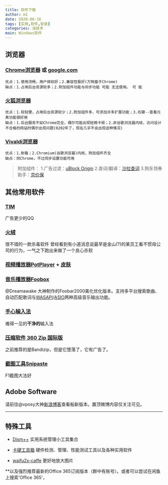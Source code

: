 ```yaml
---
title: 软件下载
author: m1
date: 2020-06-16
tags: [实用,软件,安装]
categories: 浊技术
main: Windows软件
---
```


## 浏览器

### [Chrome浏览器](https://www.google.cn/intl/zh-CN/chrome/) 或 [google.com](https://www.google.com/intl/zh-CN/chrome/)

    优点：1.使用流畅，用户体较好；2.兼容性极好(万物基于Chrome)
    缺点：1.占用后台资源较多；2.附加组件功能与同步功能 可能 无法使用。 可 能

### [火狐浏览器](https://www.mozilla.org/zh-CN/firefox/new/?redirect_source=firefox-com)

    优点：1.较轻便，占用后台资源较少；2.附加组件多，可添加许多扩展功能；3.右键--查看元素功能很好用
    缺点：1.后台服务不如Chrome完全，偶尔可能出现轻微卡顿；2.非谷歌浏览器内核，访问设计不合格的网站时偶尔出现问题(0202年了，现在几乎不会出现这种情况)

### [Vivaldi浏览器](https://vivaldi.com/zh-hans/)

    优点：1.耐看；2.Chromium(谷歌浏览器)内核，附加组件齐全
    缺点：同Chrome，不过同步设置功能可用

> 附加组件：
> 1.广告过滤：[uBlock Origin](https://addons.mozilla.org/zh-CN/firefox/addon/ublock-origin/) 
> 2.查词/翻译：[沙拉查词](https://saladict.crimx.com/)
> 3.狗东领券助手：[京价保](https://jjb.im/)

## 其他常用软件

### [TIM](https://office.qq.com/)

广告更少的QQ

### [火绒](https://www.huorong.cn/)

很不错的一款杀毒软件
<span class="heimu" title="你知道的太多了">曾经看到有小道消息说最早是金山(?)的某员工看不惯母公司的行为，一气之下跑出来做了一个良心杀软</span>

### [视频播放器PotPlayer](http://potplayer.daum.net/?lang=zh_CN) + [皮肤](modern_x_for_potplayer.zip)

### [音乐播放器Foobox](http://blog.sina.com.cn/s/blog_4c5167670102xhln.html)

@Dreamawake 大神制作的Foobar2000美化优化版本。支持多平台搜索歌曲、自动匹配歌词与[WASAPI](https://baike.baidu.com/item/WASAPI/8114771?fr=aladdin)/[ASIO](https://baike.baidu.com/item/ASIO)两种高级音乐输出功能。

### [手心输入法](http://www.xinshuru.com/)

难得一见的**干净的**输入法

### [压缩软件 360 Zip 国际版](https://www.360totalsecurity.com/zh-cn/360zip/)

之前推荐的是Bandizip，但是它堕落了，它有广告了。

### [截图工具Snipaste](https://zh.snipaste.com/)

F1截图大法好

## Adobe Software

请前往@vposy大神[新浪博客](https://www.weibo.com/vposy)查看船新版本。置顶微博内容仅关注可见。

---

## 特殊工具

* [Dism++](https://www.chuyu.me/zh-Hans/index.html)  实用系统管理小工具集合

* [卡硬工具箱](http://www.kbtool.cn/)  硬件检测、管理、性能测试工具以及各种实用软件

* [waifu2x-caffe](https://github.com/lltcggie/waifu2x-caffe/releases) 更好地放大图片

**以及强烈推荐最新的Office 365订阅版本（群中有账号）。或者可以尝试在闲鱼上搜索'Office 365'，
